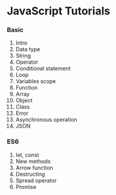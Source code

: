 # JavaScript Tutorials

### Basic
1. Intro
2. Data type 
3. String
4. Operator
5. Conditional statement
6. Loop 
7. Variables scope
8. Function
9. Array
10. Object
11. Class
12. Error
13. Asynchronous operation
14. JSON


### ES6
1. let, const
2. New methods
3. Arrow function 
4. Destructing 
5. Spread operator 
6. Promise